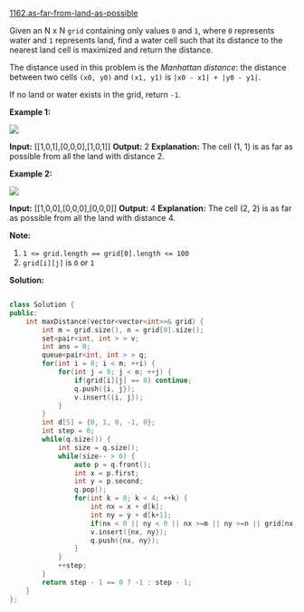 [1162.as-far-from-land-as-possible](https://leetcode.com/problems/as-far-from-land-as-possible/)  

Given an N x N `grid` containing only values `0` and `1`, where `0` represents water and `1` represents land, find a water cell such that its distance to the nearest land cell is maximized and return the distance.

The distance used in this problem is the _Manhattan distance_: the distance between two cells `(x0, y0)` and `(x1, y1)` is `|x0 - x1| + |y0 - y1|`.

If no land or water exists in the grid, return `-1`.

**Example 1:**

**![](https://assets.leetcode.com/uploads/2019/05/03/1336_ex1.JPG)**

**Input:** \[\[1,0,1\],\[0,0,0\],\[1,0,1\]\]
**Output:** 2
**Explanation:** 
The cell (1, 1) is as far as possible from all the land with distance 2.

**Example 2:**

**![](https://assets.leetcode.com/uploads/2019/05/03/1336_ex2.JPG)**

**Input:** \[\[1,0,0\],\[0,0,0\],\[0,0,0\]\]
**Output:** 4
**Explanation:** 
The cell (2, 2) is as far as possible from all the land with distance 4.

**Note:**

1.  `1 <= grid.length == grid[0].length <= 100`
2.  `grid[i][j]` is `0` or `1`  



**Solution:**  

```cpp

class Solution {
public:
    int maxDistance(vector<vector<int>>& grid) {
        int m = grid.size(), n = grid[0].size();
        set<pair<int, int > > v;
        int ans = 0;
        queue<pair<int, int > > q;
        for(int i = 0; i < m; ++i) {
            for(int j = 0; j < n; ++j) {
                if(grid[i][j] == 0) continue;
                q.push({i, j});
                v.insert({i, j});
            }
        }
        int d[5] = {0, 1, 0, -1, 0};
        int step = 0;
        while(q.size()) {
            int size = q.size();
            while(size-- > 0) {
                auto p = q.front();
                int x = p.first;
                int y = p.second;
                q.pop();
                for(int k = 0; k < 4; ++k) {
                    int nx = x + d[k];
                    int ny = y + d[k+1];
                    if(nx < 0 || ny < 0 || nx >=m || ny >=n || grid[nx][ny] == 1 || v.count({nx, ny}))continue;
                    v.insert({nx, ny});
                    q.push({nx, ny});
                }
            }
            ++step;
        }
        return step - 1 == 0 ? -1 : step - 1;
    }
};

```
      